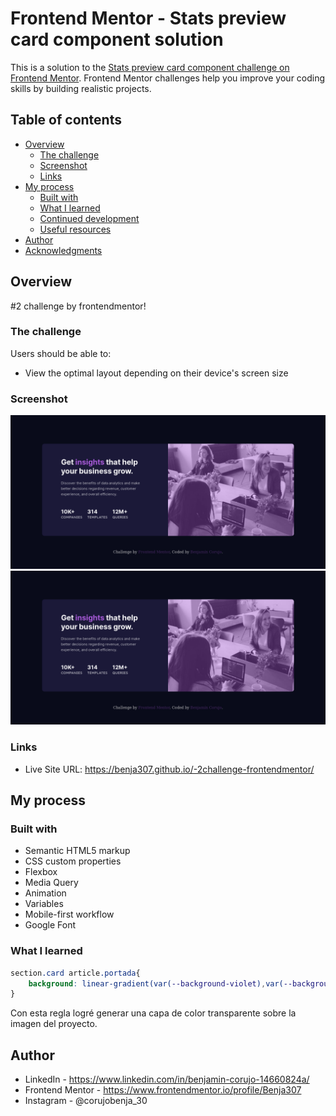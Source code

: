 # Frontend Mentor - Stats preview card component solution

This is a solution to the [Stats preview card component challenge on Frontend Mentor](https://www.frontendmentor.io/challenges/stats-preview-card-component-8JqbgoU62). Frontend Mentor challenges help you improve your coding skills by building realistic projects. 

## Table of contents

- [Overview](#overview)
  - [The challenge](#the-challenge)
  - [Screenshot](#screenshot)
  - [Links](#links)
- [My process](#my-process)
  - [Built with](#built-with)
  - [What I learned](#what-i-learned)
  - [Continued development](#continued-development)
  - [Useful resources](#useful-resources)
- [Author](#author)
- [Acknowledgments](#acknowledgments)

## Overview
#2 challenge by frontendmentor!

### The challenge

Users should be able to:

- View the optimal layout depending on their device's screen size

### Screenshot

![](./images/Screenshot_2023-09-18%20Frontend%20Mentor%20Stats%20preview%20card%20component.png)
![](./images/Screenshot_2023-09-18%20Frontend%20Mentor%20Stats%20preview%20card%20component.png)

### Links

- Live Site URL: https://benja307.github.io/-2challenge-frontendmentor/

## My process

### Built with

- Semantic HTML5 markup
- CSS custom properties
- Flexbox
- Media Query
- Animation
- Variables
- Mobile-first workflow
- Google Font


### What I learned

```css
section.card article.portada{
    background: linear-gradient(var(--background-violet),var(--background-violet)), url('../images/image-header-mobile.jpg'), center;
}
```
Con esta regla logré generar una capa de color transparente sobre la imagen del proyecto.

## Author

- LinkedIn - https://www.linkedin.com/in/benjamin-corujo-14660824a/
- Frontend Mentor - https://www.frontendmentor.io/profile/Benja307
- Instagram - @corujobenja_30
